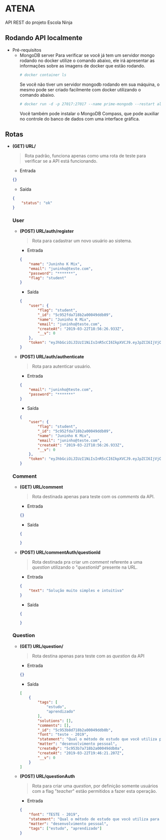 # ATENA
API REST do projeto Escola Ninja

## Rodando API localmente
+ Pré-requisitos
    - MongoDB server
        Para verificar se você já tem um servidor mongo rodando no docker utilize o comando abaixo, ele irá apresentar as informações sobre as imagens de docker que estão rodando.
        ```sh
        # docker container ls
        ```
        Se você não tiver um servidor mongodb rodando em sua máquina, o mesmo pode ser criado facilmente com docker utilizando o comando abaixo.
        ```sh
        # docker run -d -p 27017:27017 --name prime-mongodb --restart always mongo
        ```
        Você também pode instalar o MongoDB Compass, que pode auxiliar no controle do banco de dados com uma interface gráfica.

## Rotas

+ **(GET) URL/**
    > Rota padrão, funciona apenas como uma rota de teste para verificar se a API está funcionando.
    - Entrada
    ```json
    {}
    ```
    - Saída
    ```json
    {
        "status": "ok"
    }
    ```

    ### **User**
    + **(POST) URL/auth/register**
        > Rota para cadastrar um novo usuário ao sistema.
        - Entrada
        ```json
        {
            "name": "Juninho K Mix",
            "email": "juninho@teste.com",
            "password": "*******",
            "flag": "student"
        }
        ```
        - Saída
        ```json
        {
            "user": {
                "flag": "student",
                "_id": "5c952fda718b2a00049ddb09",
                "name": "Juninho K Mix",
                "email": "juninho@teste.com",
                "createAt": "2019-03-22T18:56:26.933Z",
                "__v": 0
            },
            "token": "eyJhbGciOiJIUzI1NiIsInR5cCI6IkpXVCJ9.eyJpZCI6IjVjOTUyZmRhNzE4YjJhMDAwNDlkZGIwOSIsImlhdCI6MTU1MzI4MDk4NywiZXhwIjoxNTUzMzY3Mzg3fQ.DvycNODB0I-IWNpz6JJ5LvEYiRCdc_dt7tTNwq2mX1Q"
        }
        ```

    + **(POST) URL/auth/authenticate**
        > Rota para autenticar usuário.
        - Entrada
        ```json
        {
            "email": "juninho@teste.com",
            "password": "*******"
        }
        ```
        - Saída
        ```json
        {
            "user": {
                "flag": "student",
                "_id": "5c952fda718b2a00049ddb09",
                "name": "Juninho K Mix",
                "email": "juninho@teste.com",
                "createAt": "2019-03-22T18:56:26.933Z",
                "__v": 0
            },
            "token": "eyJhbGciOiJIUzI1NiIsInR5cCI6IkpXVCJ9.eyJpZCI6IjVjOTUyZmRhNzE4YjJhMDAwNDlkZGIwOSIsImlhdCI6MTU1MzI4MTc2OCwiZXhwIjoxNTUzMzY4MTY4fQ.xaKsqrhX7pJKsER-eTmQwzxIxRXWbLR8wno_mjMW2zs"
        }
        ```
    
    ### **Comment**
    + **(GET) URL/comment**
        > Rota destinada apenas para teste com os *comments* da API.
        - Entrada
        ```json
        {}
        ```
        - Saída
        ```json
        {

        }
        ```
    
    + **(POST) URL/commentAuth/questionId**
        > Rota destinada pra criar um *comment* referente a uma *question* utilizando o "*questionId*" presente na URL.
        - Entrada
        ```json
        {
            "text": "Solução muito simples e intuitiva"
        }
        ```
        - Saída
        ```json
        {

        }
        ```
    
    ### **Question**
    + **(GET) URL/question/**
        > Rota destina apenas para teste com as *question* da API
        - Entrada
        ```json
        {}
        ```
        - Saída
        ```json
        [
            {
                "tags": [
                    "estudo",
                    "aprendizado"
                ],
                "solutions": [],
                "comments": [],
                "_id": "5c953b8d718b2a00049ddb0b",
                "font": "teste - 2019",
                "statement": "Qual o método de estudo que você utiliza para conseguir maior eficiência de aprendizado?",
                "matter": "desenvolvimento pessoal",
                "createBy": "5c953b7a718b2a00049ddb0a",
                "createAt": "2019-03-22T19:46:21.207Z",
                "__v": 0
            }
        ]
        ```
    
    + **(POST) URL/questionAuth**
        > Rota para criar uma *question*, por definição somente usuários com a flag "*teacher*" estão permitidos a fazer esta operação.
        - Entrada
        ```json
        {
            "font": "TESTE - 2019",
            "statement": "Qual o método de estudo que você utiliza para conseguir maior eficiência de aprendizado?",
            "matter": "desenvolvimento pessoal",
            "tags": ["estudo", "aprendizado"]
        }
        ```